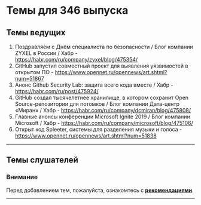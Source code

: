 # Темы для 346 выпуска
## Темы ведущих
1. Поздравляем с Днём специалиста по безопасности / Блог компании ZYXEL в России / Хабр - https://habr.com/ru/company/zyxel/blog/475354/
1. GitHub запустил совместный проект для выявления уязвимостей в открытом ПО - https://www.opennet.ru/opennews/art.shtml?num=51867
1. Анонс Github Security Lab: защита всего кода вместе / Хабр - https://habr.com/ru/post/475924/
1. GitHub создал тысячелетнее хранилище, в котором сохранит Open Source-репозитории для потомков / Блог компании Дата-центр «Миран» / Хабр - https://habr.com/ru/company/dcmiran/blog/475808/
1. Главные анонсы конференции Microsoft Ignite 2019 / Блог компании Microsoft / Хабр - https://habr.com/ru/company/microsoft/blog/475106/
1. Открыт код Spleeter, системы для разделения музыки и голоса - https://www.opennet.ru/opennews/art.shtml?num=51838

---

## Темы слушателей
### Внимание
Перед добавлением тем, пожалуйста, ознакомтесь с **[рекомендациями](Recommendations_for_the_proposed_topics.md)**.


---
